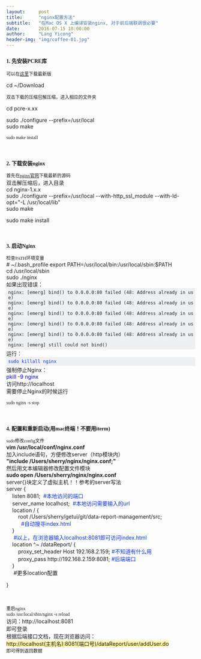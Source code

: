 ```yaml
---
layout:     post
title:      "nginx配置方法"
subtitle:   "在Mac OS X 上编译安装nginx, 对于前后端联调很必要"
date:       2016-07-15 10:00:00
author:     "Lang Yicong"
header-img: "img/coffee-01.jpg"
---
```


<h3>
    <span style="font-family:微软雅黑, Microsoft YaHei"><strong style="font-size: 14px;">1. 先安装PCRE库</strong></span>
</h3>
<div>
    <span style="font-size:12px"><span style="font-family: 微软雅黑, &quot;Microsoft YaHei&quot;;"><span id="_baidu_bookmark_start_15" style="display: none; line-height: 0px;">‍</span></span><span id="_baidu_bookmark_start_17" style="display: none; line-height: 0px;">‍</span>可以在<a href="http://www.pcre.org/" target="_blank">这里</a>下载最新版&nbsp;</span>
</div>
<p>
    <span style="font-family:微软雅黑, Microsoft YaHeifont-size:12px">cd ~/Download</span>
</p>
<div>
    <span style="font-size:12px"><span style="font-family:微软雅黑, Microsoft YaHei"><span id="_baidu_bookmark_start_19" style="display: none; line-height: 0px;">‍</span></span><span id="_baidu_bookmark_start_21" style="display: none; line-height: 0px;">‍</span>双击下载的压缩包解压缩，进入相应的文件夹</span>
</div>
<p>
    <span style="font-family:微软雅黑, Microsoft YaHeifont-size:12px">cd pcre-x.xx</span>
</p>
<div>
    <span style="font-family:微软雅黑, Microsoft YaHeifont-size:12px">sudo ./configure --prefix=/usr/local</span>
</div>
<div>
    <span style="font-family:微软雅黑, Microsoft YaHeifont-size:12px">sudo make</span>
</div>
<p>
    <span id="_baidu_bookmark_end_18" style="display: none; line-height: 0px;">‍</span><span id="_baidu_bookmark_end_16" style="display: none; line-height: 0px;">‍</span><span style="font-family: 微软雅黑, &quot;Microsoft YaHei&quot;;font-size:12px">sudo make install</span><span id="_baidu_bookmark_end_22" style="display: none; line-height: 0px;">‍</span><span style="font-size: 14px; font-family: 微软雅黑, &quot;Microsoft YaHei&quot;;"><span id="_baidu_bookmark_end_20" style="display: none; line-height: 0px;">‍</span></span>
</p>
<p style="font-size: 14px;">
    <span style="font-family:微软雅黑, Microsoft YaHei"><br/></span>
</p>
<h3 style="font-size: 14px;">
    <strong><span style="font-family:微软雅黑, Microsoft YaHei">2. 下载安装nginx</span></strong>
</h3>
<div>
    <span style="font-family: 微软雅黑, &quot;Microsoft YaHei&quot;;font-size:12px">首先在<a href="http://nginx.org/" target="_blank">nginx官网</a>下载最新的源码</span>
</div>
<div>
    <span style="font-family:微软雅黑, Microsoft YaHeifont-size:12px">双击解压缩后，进入目录</span>
</div>
<div>
    <span style="font-family:微软雅黑, Microsoft YaHeifont-size:12px">cd nginx-1.x.x&nbsp;</span>
</div>
<div>
    <span style="font-family:微软雅黑, Microsoft YaHeifont-size:12px">sudo ./configure --prefix=/usr/local --with-http_ssl_module --with-ld-opt=&quot;-L /usr/local/lib&quot;</span>
</div>
<div>
    <span style="font-family:微软雅黑, Microsoft YaHeifont-size:12px">sudo make</span>
</div>
<p>
    <span style="font-family:微软雅黑, Microsoft YaHeifont-size:12px">sudo make install</span>
</p>
<p style="font-size: 14px;">
    <span style="font-family:微软雅黑, Microsoft YaHei"><br/></span>
</p>
<h3 style="font-size: 14px;">
    <strong><span style="font-family:微软雅黑, Microsoft YaHei">3. 启动Nginx</span></strong>
</h3>
<div>
    <span style="font-family: 微软雅黑, &quot;Microsoft YaHei&quot;;font-size:12px">检查PATH环境变量</span>
</div>
<div>
    <span style="font-family:微软雅黑, Microsoft YaHeifont-size:12px"># ~/.bash_profile export PATH=/usr/local/bin:/usr/local/sbin:$PATH</span>
</div>
<div>
    <span style="font-family:微软雅黑, Microsoft YaHeifont-size:12px">cd /usr/local/sbin</span>
</div>
<div>
    <span style="font-family:微软雅黑, Microsoft YaHeifont-size:12px">sudo ./nginx</span>
</div>
<div>
    <span style="font-family:微软雅黑, Microsoft YaHeifont-size:12px">如果出现错误：</span>
</div>
<div>
    <div style="padding: 5px; border: 0px; max-height: 600px; overflow: auto; color: rgb(36, 39, 41); background-color: rgb(239, 240, 241);">
        <code style="padding: 0px; border: 0px;"><span style="font-family:微软雅黑, Microsoft YaHeifont-size:12px">nginx:&nbsp;[emerg]&nbsp;bind()&nbsp;to&nbsp;0.0.0.0:80&nbsp;failed&nbsp;(48:&nbsp;Address&nbsp;already&nbsp;in&nbsp;use)<br/>nginx:&nbsp;[emerg]&nbsp;bind()&nbsp;to&nbsp;0.0.0.0:80&nbsp;failed&nbsp;(48:&nbsp;Address&nbsp;already&nbsp;in&nbsp;use)<br/>nginx:&nbsp;[emerg]&nbsp;bind()&nbsp;to&nbsp;0.0.0.0:80&nbsp;failed&nbsp;(48:&nbsp;Address&nbsp;already&nbsp;in&nbsp;use)<br/>nginx:&nbsp;[emerg]&nbsp;bind()&nbsp;to&nbsp;0.0.0.0:80&nbsp;failed&nbsp;(48:&nbsp;Address&nbsp;already&nbsp;in&nbsp;use)<br/>nginx:&nbsp;[emerg]&nbsp;bind()&nbsp;to&nbsp;0.0.0.0:80&nbsp;failed&nbsp;(48:&nbsp;Address&nbsp;already&nbsp;in&nbsp;use)<br/>nginx:&nbsp;[emerg]&nbsp;still&nbsp;could&nbsp;not&nbsp;bind()</span></code>
    </div>
</div>
<div>
    <span style="font-family:微软雅黑, Microsoft YaHeifont-size:12px">运行：</span>
    <div style="padding: 5px; border: 0px; max-height: 600px; overflow: auto; background-color: rgb(239, 240, 241);">
        <span style="color: rgb(4, 51, 255);"><code style="padding: 0px; border: 0px;"><span style="font-family:微软雅黑, Microsoft YaHeifont-size:12px">sudo&nbsp;killall&nbsp;nginx</span></code></span>
    </div>
</div>
<div>
    <span style="white-space: normal;font-family:微软雅黑, Microsoft YaHeifont-size:12px">强制停止Nginx：</span>
</div>
<div>
    <span style="white-space: normal; color: rgb(0, 0, 255);font-family:微软雅黑, Microsoft YaHeifont-size:12px">pkill -9 nginx</span>
</div>
<div>
    <span style="font-family:微软雅黑, Microsoft YaHeifont-size:12px">访问http://localhost</span>
</div>
<div>
    <span style="font-family:微软雅黑, Microsoft YaHeifont-size:12px">需要停止Nginx的时候运行</span>
</div>
<p>
    <span style="font-family: 微软雅黑, &quot;Microsoft YaHei&quot;;font-size:12px">sudo nginx -s stop</span>
</p>
<p style="font-size: 14px;">
    <span style="font-family:微软雅黑, Microsoft YaHei"><br/></span>
</p>
<h3 style="font-size: 14px;">
    <strong><span style="font-family:微软雅黑, Microsoft YaHei">4. 配置和重新启动(用mac终端！不要用iterm)</span></strong>
</h3>
<div>
    <span style="font-family: 微软雅黑, &quot;Microsoft YaHei&quot;;font-size:12px">sudo修改config文件</span>
</div>
<div>
    <strong><span style="font-family:微软雅黑, Microsoft YaHeifont-size:12px">vim&nbsp;/usr/local/conf/nginx.conf</span></strong>
</div>
<div>
    <span style="font-family:微软雅黑, Microsoft YaHeifont-size:12px">加入include语句，方便修改server（http模块内）</span>
</div>
<div>
    <strong><span style="font-family:微软雅黑, Microsoft YaHeifont-size:12px">&quot;include /Users/sherry/nginx/nginx.conf;&quot;</span></strong>
</div>
<div>
    <span style="font-family:微软雅黑, Microsoft YaHeifont-size:12px">然后用文本编辑器修改配置文件模块</span>
</div>
<div>
    <strong><span style="font-family:微软雅黑, Microsoft YaHeifont-size:12px">sudo open /Users/sherry/nginx/nginx.conf</span></strong>
</div>
<div>
    <span style="font-family:微软雅黑, Microsoft YaHeifont-size:12px">server{}块定义了虚拟主机！！参考的server写法</span>
</div>
<div>
    <span style="font-family:微软雅黑, Microsoft YaHeifont-size:12px">server {</span>
</div>
<div>
    <span style="font-family:微软雅黑, Microsoft YaHeifont-size:12px">&nbsp; &nbsp; listen 8081; &nbsp;<span style="color: rgb(4, 51, 255);">#本地访问的端口</span></span>
</div>
<div>
    <span style="font-family:微软雅黑, Microsoft YaHeifont-size:12px">&nbsp; &nbsp; server_name localhost; &nbsp;<span style="color: rgb(4, 51, 255);">#本地访问需要输入的url</span></span>
</div>
<div>
    <span style="font-family:微软雅黑, Microsoft YaHeifont-size:12px">&nbsp; &nbsp; location / {</span>
</div>
<div>
    <span style="font-family:微软雅黑, Microsoft YaHeifont-size:12px">&nbsp; &nbsp; &nbsp; &nbsp; root /Users/sherry/getui/git/data-report-management/src;</span>
</div>
<div>
    <span style="font-family:微软雅黑, Microsoft YaHeifont-size:12px">&nbsp; &nbsp;&nbsp; &nbsp;&nbsp;&nbsp;&nbsp;&nbsp;<span style="color: rgb(4, 51, 255);">#自动搜寻index.html</span></span>
</div>
<div>
    <span style="font-family:微软雅黑, Microsoft YaHeifont-size:12px">&nbsp; &nbsp; }</span>
</div>
<div>
    <span style="font-family:微软雅黑, Microsoft YaHeifont-size:12px">&nbsp; &nbsp; &nbsp;<span style="color: rgb(4, 51, 255);">#以上，在浏览器输入localhost:8081即可访问index.html</span></span>
</div>
<div>
    <span style="font-family:微软雅黑, Microsoft YaHeifont-size:12px">&nbsp; &nbsp; location ^~ /dataReport/ {</span>
</div>
<div>
    <span style="font-family:微软雅黑, Microsoft YaHeifont-size:12px">&nbsp; &nbsp; &nbsp; &nbsp; proxy_set_header Host 192.168.2.159; <span style="color: rgb(4, 51, 255);">#不知道有什么用</span></span>
</div>
<div>
    <span style="font-family:微软雅黑, Microsoft YaHeifont-size:12px">&nbsp; &nbsp; &nbsp; &nbsp; proxy_pass http://192.168.2.159:8081; <span style="color: rgb(4, 51, 255);">#后端端口</span></span>
</div>
<div>
    <span style="font-family:微软雅黑, Microsoft YaHeifont-size:12px">&nbsp; &nbsp; }</span>
</div>
<div>
    <span style="font-family:微软雅黑, Microsoft YaHeifont-size:12px">&nbsp; &nbsp; &nbsp;#更多location配置</span>
</div>
<p>
    <span style="font-family:微软雅黑, Microsoft YaHeifont-size:12px">}</span>
</p>
<p>
    <span style="font-family:微软雅黑, Microsoft YaHeifont-size:12px"><br/></span>
</p>
<div>
    <span style="font-family: 微软雅黑, &quot;Microsoft YaHei&quot;;font-size:12px">重启nginx</span>
</div>
<div>
    <span style="font-stretch: normal; font-variant-ligatures: no-common-ligatures; font-family: 微软雅黑, &quot;Microsoft YaHei&quot;;font-size:12px">sudo /usr/local/sbin/nginx -s reload</span>
</div>
<div>
    <span style="font-family:微软雅黑, Microsoft YaHeifont-size:12px">访问：http://localhost:8081&nbsp;</span>
</div>
<div>
    <span style="font-family:微软雅黑, Microsoft YaHeifont-size:12px">即可登录</span>
</div>
<div>
    <span style="font-family:微软雅黑, Microsoft YaHeifont-size:12px">根据后端接口文档，现在浏览器访问：</span>
</div>
<div>
    <span style="background-color: rgb(255, 250, 165);-evernote-highlight:true;font-family:微软雅黑, Microsoft YaHeifont-size:12px">http://localhost(主机名):8081(端口号)/dataReport/user/addUser.do</span>
</div>
<div>
    <span style="font-family: 微软雅黑, &quot;Microsoft YaHei&quot;;font-size:12px">即可得到返回数据&nbsp;</span>
</div>
<p style="text-align: center;">
    <br/>
</p>
